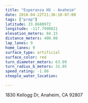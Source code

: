 ```yaml
---
title: "Esperanza HS - Anaheim"
date: 2018-04-22T21:36:10-07:00
tags: ["prep"]
latitude: 33.8680972
longitude: -117.7990821
elevation_meters: 84.15
distance_meters: 400.00
lap_lanes: 9
home_lanes: 9
surface_type: artificial
surface_color: red
turn_diameter_meters: 63.09
turn_radius_b_meters: 31.05
speed_rating: -1.80
steeple_water_location:

---
```

1830 Kellogg Dr, Anaheim, CA 92807

<!--more-->
